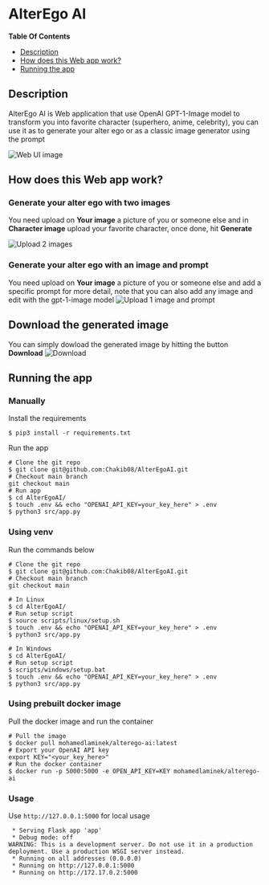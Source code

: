 # AlterEgo AI

**Table Of Contents**
- [Description](#description)
- [How does this Web app work?](#how-does-this-web-app-work)
- [Running the app](#running-the-app)

## Description
AlterEgo AI is Web application that use OpenAI GPT-1-Image model to transform you into favorite character (superhero, anime, celebrity), you can use it as to generate your alter ego or as a classic image generator using the prompt

![Web UI image](doc/imgs/alterego-ai-web-ui.png)

## How does this Web app work?

### Generate your alter ego with two images
You need upload on **Your image** a picture of you or someone else and in **Character image** upload your favorite character, once done, hit **Generate**

![Upload 2 images](doc/imgs/cr7_superman.png)

### Generate your alter ego with an image and prompt
You need upload on **Your image** a picture of you or someone else and add a specific prompt for more detail, note that you can also add any image and edit with the gpt-1-image model
![Upload 1 image and prompt](doc/imgs/cr7_superman_prompt.png)

## Download the generated image
You can simply dowload the generated image by hitting the button **Download**
![Download](doc/imgs/cr7_superman_download.png)


## Running the app
### Manually

Install the requirements
```
$ pip3 install -r requirements.txt
```

Run the app
```
# Clone the git repo
$ git clone git@github.com:Chakib08/AlterEgoAI.git
# Checkout main branch 
git checkout main
# Run app
$ cd AlterEgoAI/
$ touch .env && echo "OPENAI_API_KEY=your_key_here" > .env
$ python3 src/app.py
```

### Using venv
Run the commands below
```
# Clone the git repo
$ git clone git@github.com:Chakib08/AlterEgoAI.git
# Checkout main branch 
git checkout main

# In Linux
$ cd AlterEgoAI/
# Run setup script
$ source scripts/linux/setup.sh
$ touch .env && echo "OPENAI_API_KEY=your_key_here" > .env
$ python3 src/app.py

# In Windows
$ cd AlterEgoAI/
# Run setup script
$ scripts/windows/setup.bat
$ touch .env && echo "OPENAI_API_KEY=your_key_here" > .env
$ python3 src/app.py
```

### Using prebuilt docker image
Pull the docker image and run the container
```
# Pull the image
$ docker pull mohamedlaminek/alterego-ai:latest
# Export your OpenAI API key
export KEY="<your_key_here>"
# Run the docker container
$ docker run -p 5000:5000 -e OPEN_API_KEY=KEY mohamedlaminek/alterego-ai
```

### Usage
Use `http://127.0.0.1:5000` for local usage

```
 * Serving Flask app 'app'
 * Debug mode: off
WARNING: This is a development server. Do not use it in a production deployment. Use a production WSGI server instead.
 * Running on all addresses (0.0.0.0)
 * Running on http://127.0.0.1:5000
 * Running on http://172.17.0.2:5000
 ```